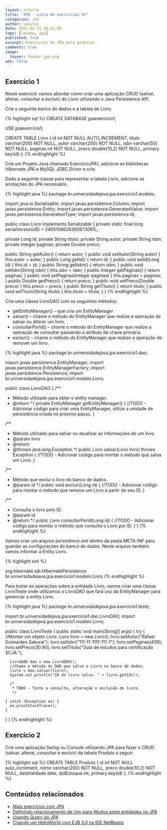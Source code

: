 ```yaml
---
layout: article
title: "JPA - Lista de exercícios 01"
categories: jee
author: sakurai
date: 2011-02-21 10:53:00
tags: [javaee, jpa]
published: true
excerpt: Exercícios de JPA para praticar.
comments: true
image:
  teaser: teaser-jpa.png
ads: false
---
```


## Exercício 1

Neste exercício vamos abordar como criar uma aplicação CRUD (salvar, alterar, consultar e excluir) do Livro utilizando o Java Persistence API.

Crie o seguinte banco de dados e a tabela de Livro:

{% highlight sql %}
CREATE DATABASE jpaexercicio1;

USE jpaexercicio1;

CREATE TABLE Livro (
  id int NOT NULL AUTO_INCREMENT,
  titulo varchar(200) NOT NULL,
  autor varchar(200) NOT NULL,
  isbn varchar(50) NOT NULL,
  paginas int NOT NULL,
  preco double(10,2) NOT NULL,
  primary key(id)
);
{% endhighlight %}

Crie um Projeto Java chamado ExercicioJPA1, adicione as bibliotecas Hibernate JPA e MySQL JDBC Driver e crie:

Dado a seguinte classe para representar a tabela Livro, adicione as anotações do JPA necessário.

{% highlight java %}
package br.universidadejava.jpa.exercicio1.modelo;

import java.io.Serializable;
import javax.persistence.Column;
import javax.persistence.Entity;
import javax.persistence.GeneratedValue;
import javax.persistence.GenerationType;
import javax.persistence.Id;

public class Livro implements Serializable {
  private static final long serialVersionUID = 2405106626392673061L;

  private Long id;
  private String titulo;
  private String autor;
  private String isbn;
  private Integer paginas;
  private Double preco;

  public String getAutor() {
    return autor;
  }
  public void setAutor(String autor) {
    this.autor = autor;
  }
  public Long getId() {
    return id;
  }
  public void setId(Long id) {
    this.id = id;
  }
  public String getIsbn() {
    return isbn;
   }
  public void setIsbn(String isbn) {
    this.isbn = isbn;
  }
  public Integer getPaginas() {
    return paginas;
  }
  public void setPaginas(Integer paginas) {
    this.paginas = paginas;
  }
  public Double getPreco() {
    return preco;
  }
  public void setPreco(Double preco) {
    this.preco = preco;
  }
  public String getTitulo() {
    return titulo;
  }
  public void setTitulo(String titulo) {
    this.titulo = titulo;
  }
}
{% endhighlight %}

Crie uma classe LivroDAO com os seguintes métodos:

* getEntityManager() – que cria um EntityManager
* salvar() – chame o método do EntityManager que realize a operação de salvar ou alterar um livro.
* consultarPorId() – chame o método do EntityManager que realize a operação de consultar passando o atributo da chave primaria.
* excluir() – chame o método do EntityManager que realize a operação de remover um livro.

{% highlight java %}
package br.universidadejava.jpa.exercicio1.dao;

import javax.persistence.EntityManager;
import javax.persistence.EntityManagerFactory;
import javax.persistence.Persistence;
import br.universidadejava.jpa.exercicio1.modelo.Livro;

public class LivroDAO {
  /**
   * Método utilizado para obter o entity manager.
   * @return
   */
  private EntityManager getEntityManager() {
    //TODO - Adicionar código para criar uma EntityManager, utilize a unidade de persistência criada no próximo passo.
  }

  /**
   * Método utilizado para salvar ou atualizar as informações de um livro.
   * @param livro
   * @return
   * @throws java.lang.Exception
   */
  public Livro salvar(Livro livro) throws Exception {
    //TODO - Adicionar código para montar o método que salva um Livro.
  }

  /**
   * Método que exclui o livro do banco de dados.
   * @param id
   */
  public void excluir(Long id) {
    //TODO - Adicionar código para montar o método que remove um Livro a partir do seu ID.
  }

  /**
   * Consulta o livro pelo ID.
   * @param id
   * @return
   */
  public Livro consultarPorId(Long id) {
    //TODO - Adicionar código para montar o método que consulta o Livro por ID.
  }
}
{% endhighlight %}

Vamos criar um arquivo persistence.xml dentro da pasta META-INF para guardar as configurações do banco de dados. Neste arquivo também vamos informar a Entity Livro.

{% highlight xml %}
<?xml version="1.0" encoding="UTF-8"?>
<persistence version="1.0" xmlns="http://java.sun.com/xml/ns/persistence"
  xmlns:xsi="http://www.w3.org/2001/XMLSchema-instance"
  xsi:schemaLocation="http://java.sun.com/xml/ns/persistence http://java.sun.com/xml/ns/persistence/persistence_1_0.xsd">

  <persistence-unit name="ExercicioJPA1PU" transaction-type="RESOURCE_LOCAL">
    <provider>org.hibernate.ejb.HibernatePersistence</provider>
    <class>br.universidadejava.jpa.exercicio1.modelo.Livro</class>
    <properties>
      <property name="hibernate.connection.username" value="usuario"/>
      <property name="hibernate.connection.password" value="senha"/>
      <property name="hibernate.connection.driver_class" value="com.mysql.jdbc.Driver"/>
      <property name="hibernate.connection.url" value="jdbc:mysql://localhost:3306/jpaexercicio1"/>
      <property name="hibernate.cache.provider_class" value="org.hibernate.cache.NoCacheProvider"/>
      <property name="hibernate.show_sql" value="true"/>
    </properties>
  </persistence-unit>
</persistence>
{% endhighlight %}

Para testar as operações sobre a entidade Livro, vamos criar uma classe LivroTeste onde utilizamos o LivroDAO que fará uso da EntityManager para gerenciar a entity Livro.

{% highlight java %}
package br.universidadejava.jpa.exercicio1.teste;

import br.universidadejava.jpa.exercicio1.dao.LivroDAO;
import br.universidadejava.jpa.exercicio1.modelo.Livro;

public class LivroTeste {
  public static void main(String[] args) {
    try {
      //Montar um objeto Livro.
      Livro livro = new Livro();
      livro.setAutor("Rafael Guimarães Sakurai");
      livro.setIsbn("111-11-1111-111-1");
      livro.setPaginas(439);
      livro.setPreco(30.90);
      livro.setTitulo("Guia de estudos para certificação SCJA.");

      LivroDAO dao = new LivroDAO();
      //Chama o método do DAO que salva o Livro no banco de dados.
      livro = dao.salvar(livro);
      System.out.println("ID do livro salvo: " + livro.getId());

      /*
       * TODO - Teste a consulta, alteração e exclusão do livro.
       */

    } catch (Exception ex) {
      ex.printStackTrace();
    }
  }
}
{% endhighlight %}

## Exercício 2

Crie uma aplicação Swing ou Console utilizando JPA para fazer o CRUD (salvar, alterar, consultar e excluir) da tabela Produto a seguir:

{% highlight sql %}
CREATE TABLE Produto (
  id int NOT NULL auto_increment,
  nome varchar(200) NOT NULL,
  preco double(10,2) NOT NULL,
  dataValidade date,
  qtdEstoque int,
  primary key(id)
);
{% endhighlight %}


## Conteúdos relacionados

- [Mais exercícios com JPA](http://www.universidadejava.com.br/jee/jpa-exercicios-02/)
- [Definindo relacionamento de Um-para-Muitos entre entidades no JPA](http://www.universidadejava.com.br/jee/jpa-onetomany/)
- [Usando Query do JPA](http://www.universidadejava.com.br/jee/jpa-query/)
- [Criando um HelloWorld com EJB 3.0 na IDE NetBeans](http://www.universidadejava.com.br/jee/ejb-helloworld-netbeans/)